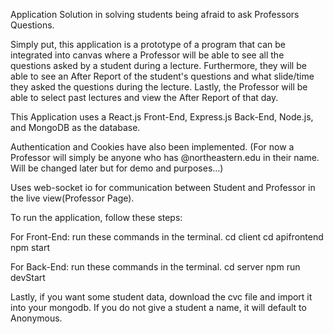 Application Solution in solving students being afraid to ask Professors Questions.

Simply put, this application is a prototype of a program that can be integrated into canvas where a Professor will be able to see all the questions asked by a student during a lecture. Furthermore, they will be able to see an After Report of the student's questions and what slide/time they asked the questions during the lecture. Lastly, the Professor will be able to select past lectures and view the After Report of that day.

This Application uses a React.js Front-End, Express.js Back-End, Node.js, and MongoDB as the database.

Authentication and Cookies have also been implemented. (For now a Professor will simply be anyone who has @northeastern.edu in their name. Will be changed later but for demo and purposes...)

Uses web-socket io for communication between Student and Professor in the live view(Professor Page).

To run the application, follow these steps:

For Front-End: run these commands in the terminal. cd client cd apifrontend npm start

For Back-End: run these commands in the terminal. cd server npm run devStart

Lastly, if you want some student data, download the cvc file and import it into your mongodb. If you do not give a student a name, it will default to Anonymous.